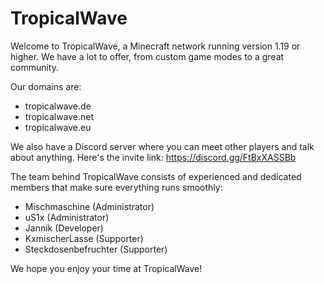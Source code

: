 # TropicalWave

Welcome to TropicalWave, a Minecraft network running version 1.19 or higher. We have a lot to offer, from custom game modes to a great community.

Our domains are:
- tropicalwave.de
- tropicalwave.net
- tropicalwave.eu

We also have a Discord server where you can meet other players and talk about anything. Here's the invite link: https://discord.gg/FtBxXASSBb

The team behind TropicalWave consists of experienced and dedicated members that make sure everything runs smoothly:
- Mischmaschine (Administrator)
- uS1x (Administrator)
- Jannik (Developer)
- KxmischerLasse (Supporter)
- Steckdosenbefruchter (Supporter)

We hope you enjoy your time at TropicalWave!
